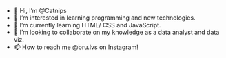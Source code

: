 - 👋 Hi, I’m @Catnips
- 👀 I’m interested in learning programming and new technologies.
- 🌱 I’m currently learning HTML/ CSS and JavaScript.
- 💞️ I’m looking to collaborate on my knowledge as a data analyst and data viz.
- 📫 How to reach me @bru.lvs on Instagram!

<!---
Catnips/Catnips is a ✨ special ✨ repository because its `README.md` (this file) appears on your GitHub profile.
You can click the Preview link to take a look at your changes.
--->
